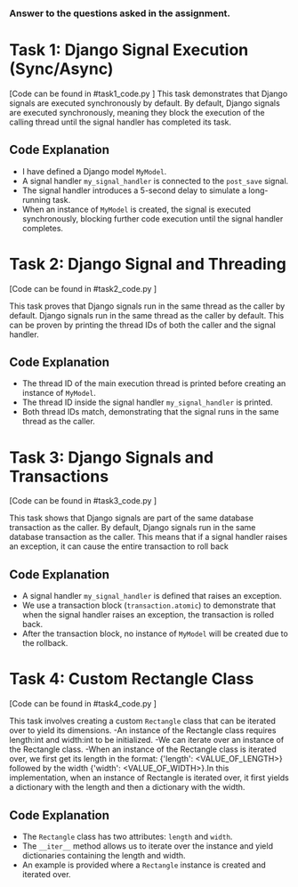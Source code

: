 ### Answer to the questions asked in the assignment.



# Task 1: Django Signal Execution (Sync/Async)
[Code can be found in  #task1_code.py  ]
This task demonstrates that Django signals are executed synchronously by default.
By default, Django signals are executed synchronously, meaning they block the execution of the calling thread until the signal handler has completed its task.

## Code Explanation
- I have defined a Django model `MyModel`.
- A signal handler `my_signal_handler` is connected to the `post_save` signal.
- The signal handler introduces a 5-second delay to simulate a long-running task.
- When an instance of `MyModel` is created, the signal is executed synchronously, blocking further code execution until the signal handler completes.


# Task 2: Django Signal and Threading

[Code can be found in  #task2_code.py  ]

This task proves that Django signals run in the same thread as the caller by default.
Django signals run in the same thread as the caller by default. This can be proven by printing the thread IDs of both the caller and the signal handler.

## Code Explanation
- The thread ID of the main execution thread is printed before creating an instance of `MyModel`.
- The thread ID inside the signal handler `my_signal_handler` is printed.
- Both thread IDs match, demonstrating that the signal runs in the same thread as the caller.


# Task 3: Django Signals and Transactions

[Code can be found in  #task3_code.py  ]

This task shows that Django signals are part of the same database transaction as the caller.
By default, Django signals run in the same database transaction as the caller. This means that if a signal handler raises an exception, it can cause the entire transaction to roll back

## Code Explanation
- A signal handler `my_signal_handler` is defined that raises an exception.
- We use a transaction block (`transaction.atomic`) to demonstrate that when the signal handler raises an exception, the transaction is rolled back.
- After the transaction block, no instance of `MyModel` will be created due to the rollback.


# Task 4: Custom Rectangle Class

[Code can be found in  #task4_code.py  ]

This task involves creating a custom `Rectangle` class that can be iterated over to yield its dimensions.
-An instance of the Rectangle class requires length:int and width:int to be initialized.
-We can iterate over an instance of the Rectangle class.
-When an instance of the Rectangle class is iterated over, we first get its length in the format: {'length': <VALUE_OF_LENGTH>}  followed by the width {'width': <VALUE_OF_WIDTH>}.In this implementation, when an instance of Rectangle is iterated over, it first yields a dictionary with the length and then a dictionary with the width.

## Code Explanation
- The `Rectangle` class has two attributes: `length` and `width`.
- The `__iter__` method allows us to iterate over the instance and yield dictionaries containing the length and width.
- An example is provided where a `Rectangle` instance is created and iterated over.
